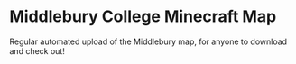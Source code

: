 # Middlebury College Minecraft Map
Regular automated upload of the Middlebury map, for anyone to download and check out!

